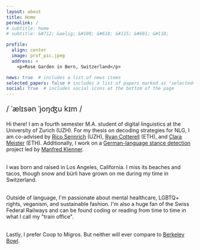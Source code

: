 ```yaml
---
layout: about
title: Home
permalink: /
# subtitle: home
# subtitle: &#712; &aelig; &#108; &#618; &#115; &#601; &#110;

profile:
  align: center
  image: prof_pic.jpeg
  address: >
    <p>Rose Garden in Bern, Switzerland</p>

news: true  # includes a list of news items
selected_papers: false # includes a list of papers marked as "selected={true}"
social: true  # includes social icons at the bottom of the page
---
```


<p style="font-size:20px">&#47; &#712;&aelig;l&#618;s&#601;n <!--# /ˈælɪsən/ --> &#712;jo&#331;&#676;u <!--# 'yoŋdʑu --> k&#618;m <!--# kɪm -->&#47;</p>

<p>
Hi there! I am a fourth semester M.A. student of digital linguistics at the University of Zurich (UZH). For my thesis on decoding strategies for NLG, I am co-advised by <a href="https://www.cl.uzh.ch/de/people/team/compling/sennrich.html" target="_blank">Rico Sennrich</a> (UZH), <a href="https://rycolab.io/" target="_blank">Ryan Cotterell</a> (ETH), and <a href="https://cimeister.github.io/" target="_blank">Clara Meister</a> (ETH). Additionally, I work on a <a href="https://www.cl.uzh.ch/en/texttechnologies/research/opinionmining/sentiment-inference.html" target="_blank">German-language stance detection</a> project led by <a href="https://www.cl.uzh.ch/de/people/team/compling/klenner.html" target="_blank">Manfred Klenner</a>. <br><br>

I was born and raised in Los Angeles, California. I miss its beaches and tacos, though snow and bürli have grown on me during my time in Switzerland.<br><br>

Outside of language, I'm passionate about mental healthcare, LGBTQ+ rights, veganism, and sustainable fashion. I'm also a huge fan of the Swiss Federal Railways and can be found coding or reading from time to time in what I call my "train office".<br><br>

Lastly, I prefer Coop to Migros. But neither will ever compare to <a href="https://g.page/BerkeleyBowlMarketplace?share" target="_blank">Berkeley Bowl</a>.<br>


<!-- A non-exhaustive list of things I enjoy:<br>
&#127827; Fruit<br>
<em>&#128217; <a href="https://www.duden.de/" target="_blank">Der Duden</a></em><br>
&#127861; Matcha<br>
&#127754; Bodies of water<br>
&#128688; Potable water<br>
&#128648; Swiss Federal Railways<br>
&#128302; The Twilight Zone<br> -->

</p>